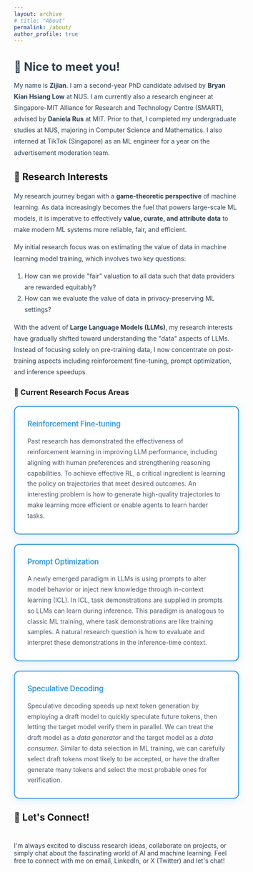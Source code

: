 ```yaml
---
layout: archive
# title: "About"
permalink: /about/
author_profile: true
---
```


<style>
:root {
  /* Light mode colors */
  --text-primary: #2c3e50;
  --text-secondary: #4a5568;
  --bg-primary: #fff;
  --bg-secondary: #f8f9fa;
  --border-color: #3498db;
  --link-color: #3498db;
  --shadow-color: rgba(52, 152, 219, 0.15);
}

@media (prefers-color-scheme: dark) {
  :root {
    /* Dark mode colors */
    --text-primary: #e2e8f0;
    --text-secondary: #cbd5e0;
    --bg-primary: #1a202c;
    --bg-secondary: #2d3748;
    --border-color: #4299e1;
    --link-color: #63b3ed;
    --shadow-color: rgba(66, 153, 225, 0.25);
  }
}

.research-item {
  background: var(--bg-primary);
  padding: 2em;
  margin: 1.5em 0;
  border-radius: 12px;
  box-shadow: 0 4px 20px var(--shadow-color);
  border: 2px solid var(--border-color);
  transition: background-color 0.3s ease, border-color 0.3s ease, box-shadow 0.3s ease;
}

.research-item h4 {
  color: var(--border-color);
  margin: 0 0 1em 0;
  font-size: 1.2em;
  font-weight: 600;
  letter-spacing: -0.02em;
  background: none;
}

.research-item p {
  line-height: 1.7;
  color: var(--text-secondary);
  margin: 0;
  font-size: 1em;
  font-weight: 400;
}
</style>

<div style="text-align: left; margin-bottom: 2em;">
  <h2 style="color: var(--text-primary); font-size: 1.8em; margin-bottom: 0.5em;">👋 Nice to meet you!</h2>
  <p style="font-size: 1em; color: var(--text-primary); line-height: 1.8;">
    My name is <strong>Zijian</strong>. I am a second-year PhD candidate advised by <strong>Bryan Kian Hsiang Low</strong> at NUS. 
    I am currently also a research engineer at Singapore-MIT Alliance for Research and Technology Centre (SMART), 
    advised by <strong>Daniela Rus</strong> at MIT. Prior to that, I completed my undergraduate studies at NUS, majoring in Computer Science and Mathematics. I also interned at TikTok (Singapore) as an ML engineer for a year on the advertisement moderation team.
  </p>
</div>

## 🔬 Research Interests

<div style="color: var(--text-primary); line-height: 1.8; margin: 1em 0; font-size: 1em;">

My research journey began with a <strong>game-theoretic perspective</strong> of machine learning. As data increasingly becomes the fuel that powers large-scale ML models, it is imperative to effectively <strong>value, curate, and attribute data</strong> to make modern ML systems more reliable, fair, and efficient.

My initial research focus was on estimating the value of data in machine learning model training, which involves two key questions:
1. How can we provide "fair" valuation to all data such that data providers are rewarded equitably?
2. How can we evaluate the value of data in privacy-preserving ML settings?

With the advent of <strong>Large Language Models (LLMs)</strong>, my research interests have gradually shifted toward understanding the "data" aspects of LLMs. Instead of focusing solely on pre-training data, I now concentrate on post-training aspects including reinforcement fine-tuning, prompt optimization, and inference speedups.

</div>

### 🎯 Current Research Focus Areas

<div class="research-item">
  <h4>Reinforcement Fine-tuning</h4>
  <p>
    Past research has demonstrated the effectiveness of reinforcement learning in improving LLM performance, including aligning with human preferences and strengthening reasoning capabilities. To achieve effective RL, a critical ingredient is learning the policy on trajectories that meet desired outcomes. An interesting problem is how to generate high-quality trajectories to make learning more efficient or enable agents to learn harder tasks.
  </p>
</div>

<div class="research-item">
  <h4>Prompt Optimization</h4>
  <p>
    A newly emerged paradigm in LLMs is using prompts to alter model behavior or inject new knowledge through in-context learning (ICL). In ICL, task demonstrations are supplied in prompts so LLMs can learn during inference. This paradigm is analogous to classic ML training, where task demonstrations are like training samples. A natural research question is how to evaluate and interpret these demonstrations in the inference-time context.
  </p>
</div>

<div class="research-item">
  <h4>Speculative Decoding</h4>
  <p>
    Speculative decoding speeds up next token generation by employing a draft model to quickly speculate future tokens, then letting the target model verify them in parallel. We can treat the draft model as a <em>data generator</em> and the target model as a <em>data consumer</em>. Similar to data selection in ML training, we can carefully select draft tokens most likely to be accepted, or have the drafter generate many tokens and select the most probable ones for verification.
  </p>
</div>

## 🌟 Let's Connect!

<div style="text-align: left; margin-top: 3em;">
  <p style="color: var(--text-primary); font-size: 1em; margin: 0;">
    I'm always excited to discuss research ideas, collaborate on projects, or simply chat about the fascinating world of AI and machine learning. Feel free to connect with me on email, LinkedIn, or X (Twitter) and let's chat!
  </p>
</div>
